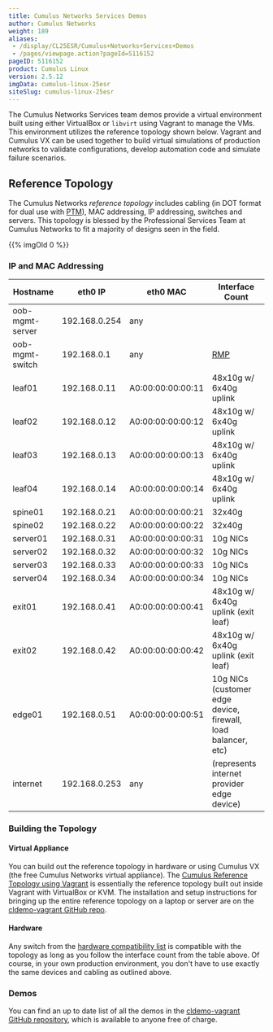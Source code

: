 ```yaml
---
title: Cumulus Networks Services Demos
author: Cumulus Networks
weight: 189
aliases:
 - /display/CL25ESR/Cumulus+Networks+Services+Demos
 - /pages/viewpage.action?pageId=5116152
pageID: 5116152
product: Cumulus Linux
version: 2.5.12
imgData: cumulus-linux-25esr
siteSlug: cumulus-linux-25esr
---
```

The Cumulus Networks Services team demos provide a virtual environment
built using either VirtualBox or `libvirt` using Vagrant to manage the
VMs. This environment utilizes the reference topology shown below.
Vagrant and Cumulus VX can be used together to build virtual simulations
of production networks to validate configurations, develop automation
code and simulate failure scenarios.

## <span>Reference Topology</span>

The Cumulus Networks *reference topology* includes cabling (in DOT
format for dual use with
[PTM](/version/cumulus-linux-25esr/Layer-1-and-Layer-2-Features/Prescriptive-Topology-Manager---PTM)),
MAC addressing, IP addressing, switches and servers. This topology is
blessed by the Professional Services Team at Cumulus Networks to fit a
majority of designs seen in the field.

{{% imgOld 0 %}}

### <span>IP and MAC Addressing</span>

| Hostname        | eth0 IP       | eth0 MAC          | Interface Count                                               |
| --------------- | ------------- | ----------------- | ------------------------------------------------------------- |
| oob-mgmt-server | 192.168.0.254 | any               |                                                               |
| oob-mgmt-switch | 192.168.0.1   | any               | [RMP](https://cumulusnetworks.com/cumulus-rmp/overview/)      |
| leaf01          | 192.168.0.11  | A0:00:00:00:00:11 | 48x10g w/ 6x40g uplink                                        |
| leaf02          | 192.168.0.12  | A0:00:00:00:00:12 | 48x10g w/ 6x40g uplink                                        |
| leaf03          | 192.168.0.13  | A0:00:00:00:00:13 | 48x10g w/ 6x40g uplink                                        |
| leaf04          | 192.168.0.14  | A0:00:00:00:00:14 | 48x10g w/ 6x40g uplink                                        |
| spine01         | 192.168.0.21  | A0:00:00:00:00:21 | 32x40g                                                        |
| spine02         | 192.168.0.22  | A0:00:00:00:00:22 | 32x40g                                                        |
| server01        | 192.168.0.31  | A0:00:00:00:00:31 | 10g NICs                                                      |
| server02        | 192.168.0.32  | A0:00:00:00:00:32 | 10g NICs                                                      |
| server03        | 192.168.0.33  | A0:00:00:00:00:33 | 10g NICs                                                      |
| server04        | 192.168.0.34  | A0:00:00:00:00:34 | 10g NICs                                                      |
| exit01          | 192.168.0.41  | A0:00:00:00:00:41 | 48x10g w/ 6x40g uplink (exit leaf)                            |
| exit02          | 192.168.0.42  | A0:00:00:00:00:42 | 48x10g w/ 6x40g uplink (exit leaf)                            |
| edge01          | 192.168.0.51  | A0:00:00:00:00:51 | 10g NICs (customer edge device, firewall, load balancer, etc) |
| internet        | 192.168.0.253 | any               | (represents internet provider edge device)                    |

### <span>Building the Topology</span>

#### <span>Virtual Appliance</span>

You can build out the reference topology in hardware or using Cumulus VX
(the free Cumulus Networks virtual appliance). The [Cumulus Reference
Topology using
Vagrant](https://github.com/CumulusNetworks/cldemo-vagrant/tree/2.5.x)
is essentially the reference topology built out inside Vagrant with
VirtualBox or KVM. The installation and setup instructions for bringing
up the entire reference topology on a laptop or server are on the
[cldemo-vagrant GitHub
repo](https://github.com/CumulusNetworks/cldemo-vagrant/tree/2.5.x).

#### <span>Hardware</span>

Any switch from the [hardware compatibility
list](https://cumulusnetworks.com/support/linux-hardware-compatibility-list/)
is compatible with the topology as long as you follow the interface
count from the table above. Of course, in your own production
environment, you don't have to use exactly the same devices and cabling
as outlined above.

### <span>Demos</span>

You can find an up to date list of all the demos in the [cldemo-vagrant
GitHub
repository](https://github.com/CumulusNetworks/cldemo-vagrant/tree/2.5.x#available-demos),
which is available to anyone free of charge.

<article id="html-search-results" class="ht-content" style="display: none;">

</article>

<footer id="ht-footer">

</footer>
